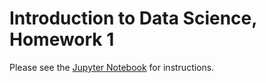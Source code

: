 # Introduction to Data Science, Homework 1

Please see the [Jupyter Notebook](2016-HW1.ipynb) for instructions. 

